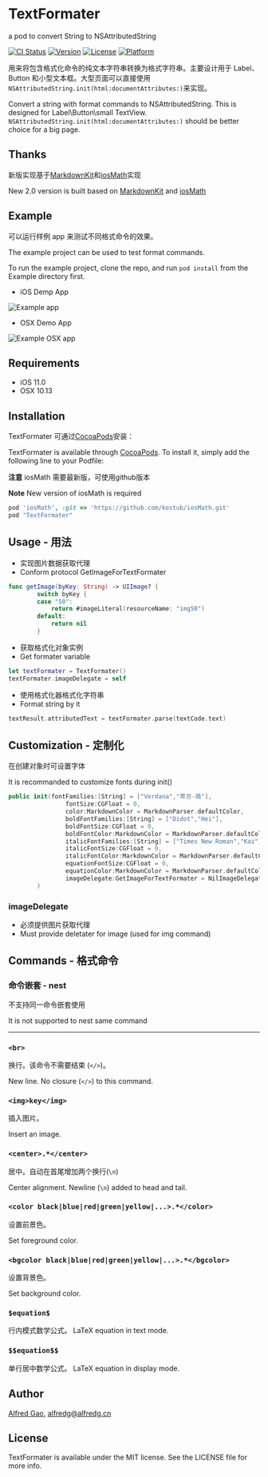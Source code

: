# TextFormater
a pod to convert String to NSAttributedString

[![CI Status](http://img.shields.io/travis/1Fr3dG/TextFormater.svg?style=flat)](https://travis-ci.org/1Fr3dG/TextFormater)
[![Version](https://img.shields.io/cocoapods/v/TextFormater.svg?style=flat)](http://cocoapods.org/pods/TextFormater)
[![License](https://img.shields.io/cocoapods/l/TextFormater.svg?style=flat)](http://cocoapods.org/pods/TextFormater)
[![Platform](https://img.shields.io/cocoapods/p/TextFormater.svg?style=flat)](http://cocoapods.org/pods/TextFormater)

用来将包含格式化命令的纯文本字符串转换为格式字符串。主要设计用于 Label、Button 和小型文本框。大型页面可以直接使用 `NSAttributedString.init(html:documentAttributes:)`来实现。

Convert a string with format commands to NSAttributedString. This is designed for Label\Button\small TextView. `NSAttributedString.init(html:documentAttributes:)` should be better choice for a big page.

## Thanks
新版实现基于[MarkdownKit](https://cocoapods.org/pods/MarkdownKit)和[iosMath](https://cocoapods.org/pods/iosMath)实现

New 2.0 version is built based on [MarkdownKit](https://cocoapods.org/pods/MarkdownKit) and [iosMath](https://cocoapods.org/pods/iosMath)

## Example

可以运行样例 app 来测试不同格式命令的效果。

The example project can be used to test format commands.

To run the example project, clone the repo, and run `pod install` from the Example directory first.

* iOS Demp App

![Example app](screen/example.png)

* OSX Demo App

![Example OSX app](screen/exampleOSX.png)

## Requirements

* iOS 11.0
* OSX 10.13

## Installation

TextFormater 可通过[CocoaPods](http://cocoapods.org)安装：

TextFormater is available through [CocoaPods](http://cocoapods.org). To install
it, simply add the following line to your Podfile:

**注意** iosMath 需要最新版，可使用github版本

**Note** New version of iosMath is required

```ruby
pod 'iosMath', :git => 'https://github.com/kostub/iosMath.git'
pod "TextFormater"
```

## Usage - 用法

* 实现图片数据获取代理
* Conform protocol GetImageForTextFormater

```swift
func getImage(byKey: String) -> UIImage? {
        switch byKey {
        case "50":
            return #imageLiteral(resourceName: "img50")
        default:
            return nil
        }
```

* 获取格式化对象实例
* Get formater variable

```swift
let textFormater = TextFormater()
textFormater.imageDelegate = self
```
* 使用格式化器格式化字符串
* Format string by it

```swift
textResult.attributedText = textFormater.parse(textCode.text)
```

## Customization - 定制化

在创建对象时可设置字体

It is recommanded to customize fonts during init()

```swift
public init(fontFamilies:[String] = ["Verdana","苹方-简"],
                fontSize:CGFloat = 0,
                color:MarkdownColor = MarkdownParser.defaultColor,
                boldFontFamilies:[String] = ["Didot","Hei"],
                boldFontSize:CGFloat = 0,
                boldFontColor:MarkdownColor = MarkdownParser.defaultColor,
                italicFontFamilies:[String] = ["Times New Roman","Kai"],
                italicFontSize:CGFloat = 0,
                italicFontColor:MarkdownColor = MarkdownParser.defaultColor,
                equationFontSize:CGFloat = 0,
                equationColor:MarkdownColor = MarkdownParser.defaultColor,
                imageDelegate:GetImageForTextFormater = NilImageDelegate()
        )
```

### imageDelegate

* 必须提供图片获取代理
* Must provide deletater for image (used for img command)




## Commands - 格式命令

### 命令嵌套 - nest
不支持同一命令嵌套使用

It is not supported to nest same command

---

### `<br>`
换行。该命令不需要结束 (`</>`)。

New line. No closure (`</>`) to this command.

### `<img>key</img>`
插入图片。

Insert an image. 

### `<center>.*</center>`

居中。自动在首尾增加两个换行(`\n`)

Center alignment. Newline (`\n`) added to head and tail.

### `<color black|blue|red|green|yellow|...>.*</color>`
设置前景色。

Set foreground color.


### `<bgcolor black|blue|red|green|yellow|...>.*</bgcolor>`

设置背景色。

Set background color.

### `$equation$`
行内模式数学公式。
LaTeX equation in text mode.

### `$$equation$$`
单行居中数学公式。
LaTeX equation in display mode.


## Author

[Alfred Gao](http://alfredg.org), [alfredg@alfredg.cn](mailto:alfredg@alfredg.cn)

## License

TextFormater is available under the MIT license. See the LICENSE file for more info.

